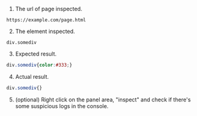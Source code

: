 1. The url of page inspected.

`https://example.com/page.html`

2. The element inspected.

`div.somediv`

3. Expected result.

```css
div.somediv{color:#333;}
```

4. Actual result.

```css
div.somediv{}
```

5. (optional) Right click on the panel area, "inspect" and check if there's some suspicious logs in the console.